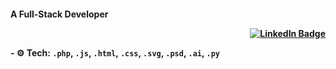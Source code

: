 #### A Full-Stack Developer <p align="right"> <a href="https://www.linkedin.com/in/siddharthprabhakar-tech/" target="_blank"> <img src="https://img.shields.io/badge/LinkedIn-0A66C2?style=for-the-badge&logo=linkedin&logoColor=white" alt="LinkedIn Badge"/> </a> </p> - ⚙️ Tech: `.php`, `.js`, `.html`, `.css`, `.svg`, `.psd`, `.ai`, `.py`
